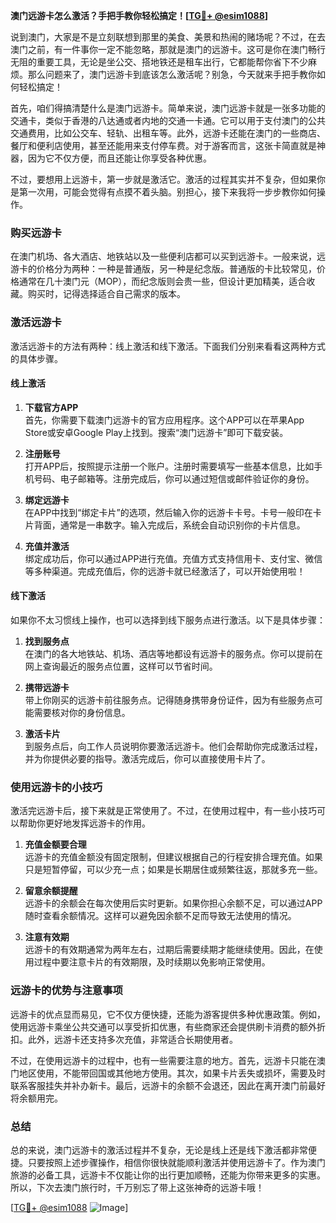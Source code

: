 **澳门远游卡怎么激活？手把手教你轻松搞定！[[TG💪+ @esim1088](https://t.me/s/esim1088)]**

说到澳门，大家是不是立刻联想到那里的美食、美景和热闹的赌场呢？不过，在去澳门之前，有一件事你一定不能忽略，那就是澳门的远游卡。这可是你在澳门畅行无阻的重要工具，无论是坐公交、搭地铁还是租车出行，它都能帮你省下不少麻烦。那么问题来了，澳门远游卡到底该怎么激活呢？别急，今天就来手把手教你如何轻松搞定！

首先，咱们得搞清楚什么是澳门远游卡。简单来说，澳门远游卡就是一张多功能的交通卡，类似于香港的八达通或者内地的交通一卡通。它可以用于支付澳门的公共交通费用，比如公交车、轻轨、出租车等。此外，远游卡还能在澳门的一些商店、餐厅和便利店使用，甚至还能用来支付停车费。对于游客而言，这张卡简直就是神器，因为它不仅方便，而且还能让你享受各种优惠。

不过，要想用上远游卡，第一步就是激活它。激活的过程其实并不复杂，但如果你是第一次用，可能会觉得有点摸不着头脑。别担心，接下来我将一步步教你如何操作。

### **购买远游卡**

在澳门机场、各大酒店、地铁站以及一些便利店都可以买到远游卡。一般来说，远游卡的价格分为两种：一种是普通版，另一种是纪念版。普通版的卡比较常见，价格通常在几十澳门元（MOP），而纪念版则会贵一些，但设计更加精美，适合收藏。购买时，记得选择适合自己需求的版本。

### **激活远游卡**

激活远游卡的方法有两种：线上激活和线下激活。下面我们分别来看看这两种方式的具体步骤。

#### **线上激活**

1. **下载官方APP**  
   首先，你需要下载澳门远游卡的官方应用程序。这个APP可以在苹果App Store或安卓Google Play上找到。搜索“澳门远游卡”即可下载安装。

2. **注册账号**  
   打开APP后，按照提示注册一个账户。注册时需要填写一些基本信息，比如手机号码、电子邮箱等。注册完成后，你可以通过短信或邮件验证你的身份。

3. **绑定远游卡**  
   在APP中找到“绑定卡片”的选项，然后输入你的远游卡卡号。卡号一般印在卡片背面，通常是一串数字。输入完成后，系统会自动识别你的卡片信息。

4. **充值并激活**  
   绑定成功后，你可以通过APP进行充值。充值方式支持信用卡、支付宝、微信等多种渠道。完成充值后，你的远游卡就已经激活了，可以开始使用啦！

#### **线下激活**

如果你不太习惯线上操作，也可以选择到线下服务点进行激活。以下是具体步骤：

1. **找到服务点**  
   在澳门的各大地铁站、机场、酒店等地都设有远游卡的服务点。你可以提前在网上查询最近的服务点位置，这样可以节省时间。

2. **携带远游卡**  
   带上你刚买的远游卡前往服务点。记得随身携带身份证件，因为有些服务点可能需要核对你的身份信息。

3. **激活卡片**  
   到服务点后，向工作人员说明你要激活远游卡。他们会帮助你完成激活过程，并为你提供必要的指导。激活完成后，你可以直接使用卡片了。

### **使用远游卡的小技巧**

激活完远游卡后，接下来就是正常使用了。不过，在使用过程中，有一些小技巧可以帮助你更好地发挥远游卡的作用。

1. **充值金额要合理**  
   远游卡的充值金额没有固定限制，但建议根据自己的行程安排合理充值。如果只是短暂停留，可以少充一点；如果是长期居住或频繁往返，那就多充一些。

2. **留意余额提醒**  
   远游卡的余额会在每次使用后实时更新。如果你担心余额不足，可以通过APP随时查看余额情况。这样可以避免因余额不足而导致无法使用的情况。

3. **注意有效期**  
   远游卡的有效期通常为两年左右，过期后需要续期才能继续使用。因此，在使用过程中要注意卡片的有效期限，及时续期以免影响正常使用。

### **远游卡的优势与注意事项**

远游卡的优点显而易见，它不仅方便快捷，还能为游客提供多种优惠政策。例如，使用远游卡乘坐公共交通可以享受折扣优惠，有些商家还会提供刷卡消费的额外折扣。此外，远游卡还支持多次充值，非常适合长期使用者。

不过，在使用远游卡的过程中，也有一些需要注意的地方。首先，远游卡只能在澳门地区使用，不能带回国或其他地方使用。其次，如果卡片丢失或损坏，需要及时联系客服挂失并补办新卡。最后，远游卡的余额不会退还，因此在离开澳门前最好将余额用完。

### **总结**

总的来说，澳门远游卡的激活过程并不复杂，无论是线上还是线下激活都非常便捷。只要按照上述步骤操作，相信你很快就能顺利激活并使用远游卡了。作为澳门旅游的必备工具，远游卡不仅能让你的出行更加顺畅，还能为你带来更多的实惠。所以，下次去澳门旅行时，千万别忘了带上这张神奇的远游卡哦！

[[TG💪+ @esim1088](https://t.me/s/esim1088) ![Image](https://i.postimg.cc/4NQfJmqS/Snipaste-2025-05-13-00-14-12.png)]